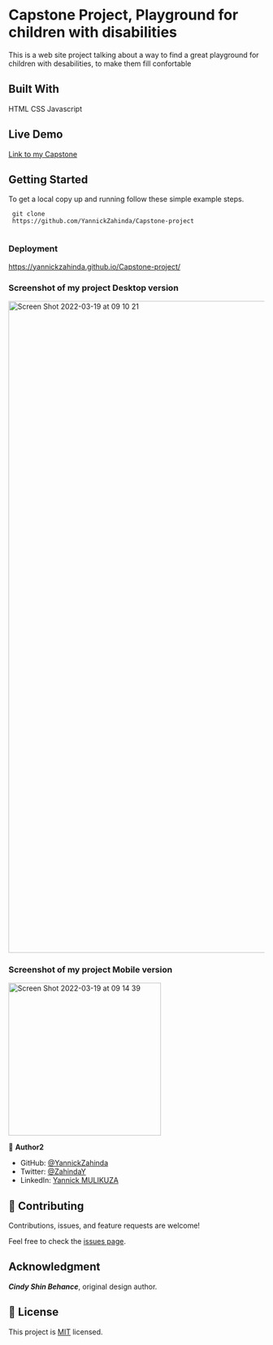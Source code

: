 # Capstone Project, Playground for children with disabilities

  This is a web site project talking about a way to find a great playground for children with desabilities, to make them fill confortable
  

## Built With

HTML CSS Javascript

## Live Demo

[Link to my Capstone](https://yannickzahinda.github.io/Capstone-project/)

## Getting Started

To get a local copy up and running follow these simple example steps.

```
 git clone 
 https://github.com/YannickZahinda/Capstone-project
 

```

### Deployment

[https://yannickzahinda.github.io/Capstone-project/
](https://yannickzahinda.github.io/Capstone-project/)

### Screenshot of my project Desktop version

<img width="1280" alt="Screen Shot 2022-03-19 at 09 10 21" src="https://user-images.githubusercontent.com/91213045/159111494-59387376-2cd6-4566-abe3-bb250d2603ff.png">

### Screenshot of my project Mobile version

<img width="300" alt="Screen Shot 2022-03-19 at 09 14 39" src="https://user-images.githubusercontent.com/91213045/159111618-64f72969-f43a-4944-98fb-c9638855c9ac.png">


👤 **Author2**

- GitHub: [@YannickZahinda](https://github.com/YannickZahinda)
- Twitter: [@ZahindaY](https://twitter.com/ZahindaY)
- LinkedIn: [Yannick MULIKUZA](https://linkedin.com/in/linkedinhandle)


## 🤝 Contributing

Contributions, issues, and feature requests are welcome!

Feel free to check the [issues page](../../issues/).

## Acknowledgment

***Cindy Shin Behance***, original design author.


## 📝 License

This project is [MIT](./MIT.md) licensed.
